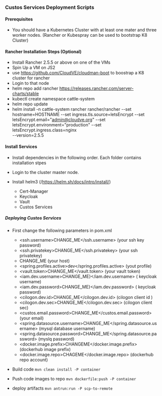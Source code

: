 ### Custos Services Deployment Scripts

#### Prerequisites

- You should have a Kubernetes Cluster with at least one mater and three worker nodes. (Rancher or Kubespray can be 
  used to bootstrap K8 Cluster)
  
#### Rancher Installation Steps (Optional)
 
  - Install Rancher 2.5.5 or above on one of the VMs
  -  Spin Up a VM on JS2
  -  use https://github.com/CloudVE/cloudman-boot to boostrap a K8 cluster for rancher
  -  Login to that node
  -  helm repo add rancher https://releases.rancher.com/server-charts/stable
  -  kubectl create namespace cattle-system
  -  helm repo update
  -  helm install -n cattle-system rancher rancher/rancher --set hostname=HOSTNAME 
     --set ingress.tls.source=letsEncrypt --set letsEncrypt.email="admin@cloudve.org" 
     --set letsEncrypt.environment="production" --set letsEncrypt.ingress.class=nginx  
     --version=2.5.5
     

#### Install Services

- Install dependencies in the following order. Each folder contains installation stpes
- Login to the cluster master node.
- Install helm3  (/https://helm.sh/docs/intro/install/)

   - Cert-Manager
   - Keycloak
   - Vault
   - Custos Services 
 

##### Deploying Custos Services

- First change the following parameters in pom.xml
    - <ssh.username>CHANGE_ME</ssh.username>   (your ssh key password)
    - <ssh.privatekey>CHANGE_ME</ssh.privatekey> (your ssh privatekey)
    - <host>CHANGE_ME</host> (your host)
    - <spring.profiles.active>dev</spring.profiles.active> (yout profile)
    - <vault.token>CHANGE_ME</vault.token> (your vault token)
    - <iam.dev.username>CHANGE_ME}</iam.dev.username> ( keycloak  username)
    - <iam.dev.password>CHANGE_ME}</iam.dev.password> ( keycloak password)
    - <cilogon.dev.id>CHANGE_ME</cilogon.dev.id> (cilogon client id  )
    - <cilogon.dev.sec>CHANGE_ME</cilogon.dev.sec> (cilogon client sec)
    - <custos.email.password>CHANGE_ME</custos.email.password> (your email)
    - <spring.datasource.username>CHANGE_ME</spring.datasource.username> (mysql database username)
    - <spring.datasource.password>CHANGE_ME</spring.datasource.password> (myslq password)
    - <docker.image.prefix>CHANGEME</docker.image.prefix> (dockerhub image prefix)
    - <docker.image.repo>CHAGEME</docker.image.repo> (dockerhub repo account)
    
-  Build code
    `mvn clean install -P container`

- Push code images to repo
   `mvn dockerfile:push -P container`

-  deploy artifacts
   `mvn antrun:run -P scp-to-remote`
